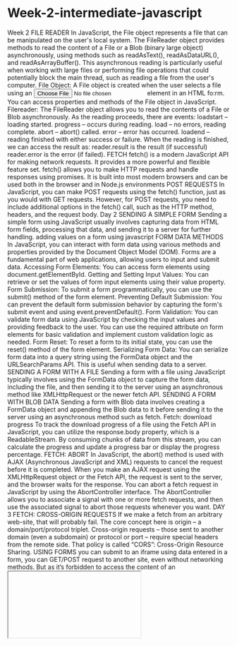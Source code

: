 # Week-2-intermediate-javascript
Week 2
FILE READER 
In JavaScript, the File object represents a file that can be manipulated on the user's local system. The FileReader object provides methods to read the content of a File or a Blob (binary large object) asynchronously, using methods such as readAsText(), readAsDataURL(), and readAsArrayBuffer(). This asynchronous reading is particularly useful when working with large files or performing file operations that could potentially block the main thread, such as reading a file from the user's computer.
File Object:
A File object is created when the user selects a file using an <input type="file"> element in an HTML fo:rm. You can access properties and methods of the File object in JavaScript.
Filereader:
The FileReader object allows you to read the contents of a File or Blob asynchronously. As the reading proceeds, there are events:
loadstart – loading started.
progress – occurs during reading.
load – no errors, reading complete.
abort – abort() called.
error – error has occurred.
loadend – reading finished with either success or failure.
When the reading is finished, we can access the result as:
reader.result is the result (if successful)
reader.error is the error (if failed).
FETCH
fetch() is a modern JavaScript API for making network requests. It provides a more powerful and flexible feature set. fetch() allows you to make HTTP requests and handle responses using promises. It is built into most modern browsers and can be used both in the browser and in Node.js environments
POST REQUESTS
In JavaScript, you can make POST requests using the fetch() function, just as you would with GET requests. However, for POST requests, you need to include additional options in the fetch() call, such as the HTTP method, headers, and the request body.
Day 2
SENDING A SIMPLE FORM
Sending a simple form using JavaScript usually involves capturing data from HTML form fields, processing that data, and sending it to a server for further handling. adding values on a form using javascript
FORM DATA METHODS
In JavaScript, you can interact with form data using various methods and properties provided by the Document Object Model (DOM). Forms are a fundamental part of web applications, allowing users to input and submit data.
Accessing Form Elements:
You can access form elements using document.getElementById.
Getting and Setting Input Values:
You can retrieve or set the values of form input elements using their value property.
Form Submission:
To submit a form programmatically, you can use the submit() method of the form element.
Preventing Default Submission:
You can prevent the default form submission behavior by capturing the form's submit event and using event.preventDefault().
Form Validation:
You can validate form data using JavaScript by checking the input values and providing feedback to the user. You can use the required attribute on form elements for basic validation and implement custom validation logic as needed.
Form Reset:
To reset a form to its initial state, you can use the reset() method of the form element.
Serializing Form Data:
You can serialize form data into a query string using the FormData object and the URLSearchParams API. This is useful when sending data to a server.
SENDING A FORM WITH A FILE
Sending a form with a file using JavaScript typically involves using the FormData object to capture the form data, including the file, and then sending it to the server using an asynchronous method like XMLHttpRequest or the newer fetch API.
SENDING A FORM WITH BLOB DATA
Sending a form with Blob data involves creating a FormData object and appending the Blob data to it before sending it to the server using an asynchronous method such as fetch.
Fetch: download progress
To track the download progress of a file using the Fetch API in JavaScript, you can utilize the response.body property, which is a ReadableStream. By consuming chunks of data from this stream, you can calculate the progress and update a progress bar or display the progress percentage.
FETCH: ABORT
In JavaScript, the abort() method is used with AJAX (Asynchronous JavaScript and XML) requests to cancel the request before it is completed.
When you make an AJAX request using the XMLHttpRequest object or the Fetch API, the request is sent to the server, and the browser waits for the response.
You can abort a fetch request in JavaScript by using the AbortController interface. The AbortController allows you to associate a signal with one or more fetch requests, and then use the associated signal to abort those requests whenever you want.
DAY 3
FETCH: CROSS-ORIGIN REQUESTS
If we make a fetch from an arbitrary web-site, that will probably fail.
The core concept here is origin – a domain/port/protocol triplet.
Cross-origin requests – those sent to another domain (even a subdomain) or protocol or port – require special headers from the remote side. That policy is called “CORS”: Cross-Origin Resource Sharing.
USING FORMS
you can submit to an iframe using data entered in a form, you can GET/POST request to another site, even without networking methods. But as it’s forbidden to access the content of an <iframe>from another site, it wasn’t possible to read the response.
SIMPLE REQUESTS
A simple request is a request that satisfies two conditions: Simple method: GET, POST or HEAD
Performing simple requests in JavaScript can be done using the XMLHttpRequest object or the more modern fetch API. Both methods allow you to make HTTP requests to retrieve data from a server or send data to a server.
CORS FOR SIMPLE REQUESTS
Cross-Origin Resource Sharing (CORS) is a security feature implemented by web browsers that restricts web pages from making requests to a domain different from the one that served the web page. This policy is in place to prevent potential security vulnerabilities like Cross-Site Scripting (XSS) and data theft.
RESPONSE HEADERS
In JavaScript, response headers can be accessed using the `getResponseHeader()` method or the `getAllResponseHeaders()` method of the `XMLHttpRequest` object. 
The `getResponseHeader()` method returns the value of a specific header, identified by its name, for the current response, while the `getAllResponseHeaders()` method returns all the headers as a single string
PATTERNS AND FLAGS
In JavaScript, patterns and flags are often used in regular expressions. Regular expressions are patterns used to match character combinations in strings. Flags, on the other hand, are optional parameters that modify how a regular expression pattern is matched.
USAGE
In JavaScript, patterns and flags are often used with regular expressions. Regular expressions (regex) are patterns that are used to match character combinations in strings. Flags, on the other hand, are optional parameters that modify how a regular expression is interpreted and matched. Flags are specified after the closing slash of the regular expression literal.
FLAGS
Regular expressions may have flags that affect the search.
There are only 6 of them in JavaScript:
i
With this flag the search is case-insensitive: no difference between A and a (see the example below).
g
With this flag the search looks for all matches, without it – only the first one 
m
Multiline mode (covered in the chapter Multiline mode, flag "m").
s
“Dotall” mode, allows . to match newlines (covered in the chapter Character classes).
u
Enables full unicode support. The flag enables correct processing of surrogate pairs. More about that in the chapter  Unicode: flag "u".
y
Sticky mode (covered in the chapter Sticky flag "y", searching at position)
METHODS OF REGEXP AND STRING
In JavaScript, both regular expressions (RegExp objects) and strings (String objects) have methods that allow you to perform various operations. Below, I've outlined some of the most commonly used methods for both RegExp and String objects.

test(str): Tests if the regular expression matches a specified string. Returns true or false.
exec(str): Executes the search for a match in a specified string. Returns an array of information or null if no match is found.
toString(): Returns a string representation of the regular expression.
Methods of String Objects:
match(regexp): Retrieves the matches when matching a string against a regular expression. Returns an array of matches or null if no match is found.
search(regexp): Searches for a match within a string. Returns the index of the first match or -1 if no match is found.
replace(regexp, replacement): Searches for a match within a string and replaces the matched substring with a replacement string.
split(separator): Splits a string into an array of substrings based on a specified separator (which can be a regular expression).
toLowerCase() and toUpperCase(): Convert the string to lowercase or uppercase, respectively.
CHARACTER CLASSES
In JavaScript regular expressions, character classes are used to match a specific set of characters within a string. Character classes are denoted by square brackets [] and allow you to specify a list of characters to match. Here are some common uses of character classes in JavaScript regular expressions:
Matching a Single Character from a Set:
[abc]: Matches any one character a, b, or c.
Negating a Character Class:
[^abc]: Matches any character except a, b, or c
Shorthand Character Classes:
\d: Matches any digit, equivalent to [0-9].
\D: Matches any non-digit character, equivalent to [^0-9].
\w: Matches any word character (alphanumeric character plus underscore), equivalent to [a-zA-Z0-9_].
\W: Matches any non-word character, equivalent to [^a-zA-Z0-9_].
\s: Matches any whitespace character (space, tab, newline), equivalent to [\t\n\f\r\p{Z}].
\S: Matches any non-whitespace character, equivalent to [^\t\n\f\r\p{Z}].
Custom Character Classes:
[aeiou]: Matches any vowel (either a, e, i, o, or u).
Using Quantifiers with Character Classes:
[0-9]{2,4}: Matches 2 to 4 consecutive digits.
WORD BOUNDARY \b
In regular expressions, the word boundary \b is a zero-width assertion that matches the position between a word character (as defined by \w) and a non-word character (as defined by \W). Word characters include letters, digits, and underscores. Word boundaries are useful when you want to search for a whole word, not just a part of it.
Matching Whole Words:
Using Word Boundary with Quantifiers:
Using Word Boundary with Special Characters:
INVERSE CLASSES
In regular expressions, you can create inverse character classes using the ^ (caret) symbol inside square brackets []. When ^ appears as the first character inside square brackets, it negates the character class, meaning it matches any character that is not in the specified set.
Matching Characters Not in a Specific Set:
Using Inverse Character Classes with Shorthand Classes:
Using Inverse Word Boundaries:
SPACES ARE REGULAR CHARACTERS
In JavaScript regular expressions, spaces are indeed treated as regular characters, just like any other character. If you want to match spaces specifically, you include a space character in your regular expression pattern.

